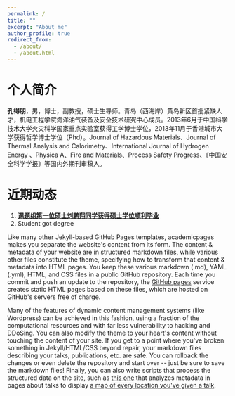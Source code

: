```yaml
---
permalink: /
title: ""
excerpt: "About me"
author_profile: true
redirect_from: 
  - /about/
  - /about.html
---
```


个人简介
======
**孔得朋**，男，博士，副教授，硕士生导师。青岛（西海岸）黄岛新区首批紧缺人才，机电工程学院海洋油气装备及安全技术研究中心成员。2013年6月于中国科学技术大学火灾科学国家重点实验室获得工学博士学位，2013年11月于香港城市大学获得哲学博士学位（Phd）。Journal of Hazardous Materials、Journal of Thermal Analysis and Calorimetry、International Journal of Hydrogen Energy 、Physica A、Fire and Materials、Process Safety Progress、《中国安全科学学报》等国内外期刊审稿人。




近期动态
======
1. **[课题组第一位硕士刘鹏翔同学获得硕士学位顺利毕业](https://depengkong.github.io//posts/2017/07/blog-post-1//)**
2. Student got degree   

Like many other Jekyll-based GitHub Pages templates, academicpages makes you separate the website's content from its form. The content & metadata of your website are in structured markdown files, while various other files constitute the theme, specifying how to transform that content & metadata into HTML pages. You keep these various markdown (.md), YAML (.yml), HTML, and CSS files in a public GitHub repository. Each time you commit and push an update to the repository, the [GitHub pages](https://pages.github.com/) service creates static HTML pages based on these files, which are hosted on GitHub's servers free of charge.

Many of the features of dynamic content management systems (like Wordpress) can be achieved in this fashion, using a fraction of the computational resources and with far less vulnerability to hacking and DDoSing. You can also modify the theme to your heart's content without touching the content of your site. If you get to a point where you've broken something in Jekyll/HTML/CSS beyond repair, your markdown files describing your talks, publications, etc. are safe. You can rollback the changes or even delete the repository and start over -- just be sure to save the markdown files! Finally, you can also write scripts that process the structured data on the site, such as [this one](https://github.com/academicpages/academicpages.github.io/blob/master/talkmap.ipynb) that analyzes metadata in pages about talks to display [a map of every location you've given a talk](https://academicpages.github.io/talkmap.html).

